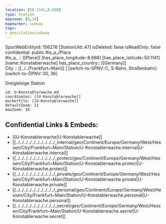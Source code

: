 ```yaml
---
location: [50.1141,8.688] 
type: Station 
mapzoom: [8,18] 
mapmarker: subway 
tags:
- geo/station/subway
---
```

SpocWebEntityId: 156276
[StationUId::47] 
isDeleted: false
isReadOnly: false
confidential: public
#is_a_/Place  
#is_a_ :: [[Place]] 
[has_place_longitude::8.688] 
[has_place_latitude::50.1141] 
[name::Konstablerwache] 
has_place_country:: [[Germany]]  
City :: [[../../Frankfurt~Main]] ] 
[switch-to-SPNV::C, S-Bahn, Straßenbahn] 
[switch-to-ÖPNV::30, 36] 

Dreigleisige Station

```leaflet
id: U-Konstablerwache.md
coordinates: [[U-Konstablerwache]] 
markerFile: [[U-Konstablerwache]] 
defaultZoom: 11 
maxZoom: 18
```


## Confidential Links & Embeds: 
- [[U-Konstablerwache|U-Konstablerwache]] 
- [[../../../../../../../../../../_internal/geo/Continent/Europe/Germany/West/Hessen/City/Frankfurt~Main/Station/U-Konstablerwache.internal|U-Konstablerwache.internal]] 
- [[../../../../../../../../../../_protect/geo/Continent/Europe/Germany/West/Hessen/City/Frankfurt~Main/Station/U-Konstablerwache.protect|U-Konstablerwache.protect]] 
- [[../../../../../../../../../../_private/geo/Continent/Europe/Germany/West/Hessen/City/Frankfurt~Main/Station/U-Konstablerwache.private|U-Konstablerwache.private]] 
- [[../../../../../../../../../../_personal/geo/Continent/Europe/Germany/West/Hessen/City/Frankfurt~Main/Station/U-Konstablerwache.personal|U-Konstablerwache.personal]] 
- [[../../../../../../../../../../_secret/geo/Continent/Europe/Germany/West/Hessen/City/Frankfurt~Main/Station/U-Konstablerwache.secret|U-Konstablerwache.secret]] 
